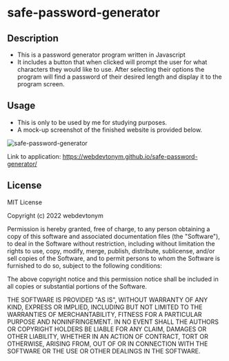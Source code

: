 # safe-password-generator
## Description

- This is a password generator program written in Javascript
- It includes a button that when clicked will prompt the user for what characters they would like to use.  After selecting their options the program will find a password of their desired length and display it to the program screen.

## Usage

- This is only to be used by me for studying purposes.
- A mock-up screenshot of the finished website is provided below.

![safe-password-generator](../assets/passGen-ss.png)

Link to application: https://webdevtonym.github.io/safe-password-generator/

## License

MIT License

Copyright (c) 2022 webdevtonym

Permission is hereby granted, free of charge, to any person obtaining a copy
of this software and associated documentation files (the "Software"), to deal
in the Software without restriction, including without limitation the rights
to use, copy, modify, merge, publish, distribute, sublicense, and/or sell
copies of the Software, and to permit persons to whom the Software is
furnished to do so, subject to the following conditions:

The above copyright notice and this permission notice shall be included in all
copies or substantial portions of the Software.

THE SOFTWARE IS PROVIDED "AS IS", WITHOUT WARRANTY OF ANY KIND, EXPRESS OR
IMPLIED, INCLUDING BUT NOT LIMITED TO THE WARRANTIES OF MERCHANTABILITY,
FITNESS FOR A PARTICULAR PURPOSE AND NONINFRINGEMENT. IN NO EVENT SHALL THE
AUTHORS OR COPYRIGHT HOLDERS BE LIABLE FOR ANY CLAIM, DAMAGES OR OTHER
LIABILITY, WHETHER IN AN ACTION OF CONTRACT, TORT OR OTHERWISE, ARISING FROM,
OUT OF OR IN CONNECTION WITH THE SOFTWARE OR THE USE OR OTHER DEALINGS IN THE
SOFTWARE.
